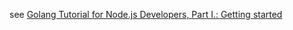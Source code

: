 see [Golang Tutorial for Node.js Developers, Part I.: Getting started](https://blog.risingstack.com/golang-tutorial-for-nodejs-developers-getting-started/)
